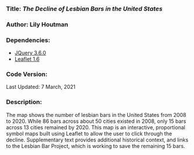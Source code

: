### **Title:** *The Decline of Lesbian Bars in the United States*

### **Author:** Lily Houtman

### **Dependencies:**
* [JQuery 3.6.0](https://jquery.com/)
* [Leaflet 1.6](https://leafletjs.com/reference-1.6.0.html)

### **Code Version:**
Last Updated: 7 March, 2021

### **Description:**
The map shows the number of lesbian bars in the United States from 2008 to 2020. While 86 bars across about 50 cities existed in 2008, only 15 bars across 13 cities remained by 2020. This map is an interactive, proportional symbol maps built using Leaflet to allow the user to click through the decline. Supplementary text provides additional historical context, and links to the Lesbian Bar Project, which is working to save the remaining 15 bars.